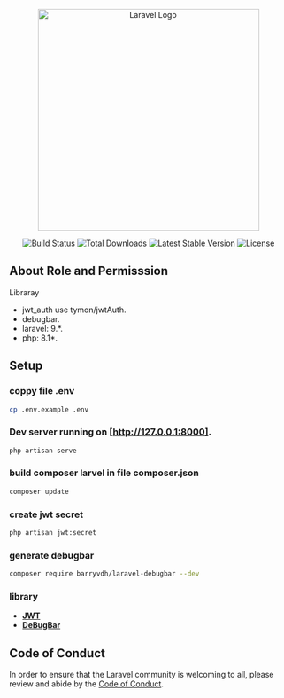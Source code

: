<p align="center"><a href="https://laravel.com" target="_blank"><img src="https://raw.githubusercontent.com/laravel/art/master/logo-lockup/5%20SVG/2%20CMYK/1%20Full%20Color/laravel-logolockup-cmyk-red.svg" width="400" alt="Laravel Logo"></a></p>

<p align="center">
<a href="https://travis-ci.org/laravel/framework"><img src="https://travis-ci.org/laravel/framework.svg" alt="Build Status"></a>
<a href="https://packagist.org/packages/laravel/framework"><img src="https://img.shields.io/packagist/dt/laravel/framework" alt="Total Downloads"></a>
<a href="https://packagist.org/packages/laravel/framework"><img src="https://img.shields.io/packagist/v/laravel/framework" alt="Latest Stable Version"></a>
<a href="https://packagist.org/packages/laravel/framework"><img src="https://img.shields.io/packagist/l/laravel/framework" alt="License"></a>
</p>

## About Role and Permisssion

Libraray

- jwt_auth use tymon/jwtAuth.
- debugbar.
- laravel: 9.*.
- php: 8.1*.



## Setup

### coppy file .env 
``` bash
cp .env.example .env
```

### Dev server running on [http://127.0.0.1:8000].
``` bash
php artisan serve
```

### build composer larvel in file composer.json 
``` bash
composer update
```

### create jwt secret
``` bash
php artisan jwt:secret
```

### generate debugbar
``` bash
composer require barryvdh/laravel-debugbar --dev
```



### library

- **[JWT](https://jwt-auth.readthedocs.io/en/develop/)**
- **[DeBugBar](https://github.com/barryvdh/laravel-debugbar)**



## Code of Conduct

In order to ensure that the Laravel community is welcoming to all, please review and abide by the [Code of Conduct](https://laravel.com/docs/contributions#code-of-conduct).

